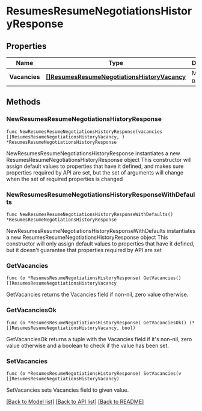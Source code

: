 # ResumesResumeNegotiationsHistoryResponse

## Properties

Name | Type | Description | Notes
------------ | ------------- | ------------- | -------------
**Vacancies** | [**[]ResumesResumeNegotiationsHistoryVacancy**](ResumesResumeNegotiationsHistoryVacancy.md) | Массив вакансий | 

## Methods

### NewResumesResumeNegotiationsHistoryResponse

`func NewResumesResumeNegotiationsHistoryResponse(vacancies []ResumesResumeNegotiationsHistoryVacancy, ) *ResumesResumeNegotiationsHistoryResponse`

NewResumesResumeNegotiationsHistoryResponse instantiates a new ResumesResumeNegotiationsHistoryResponse object
This constructor will assign default values to properties that have it defined,
and makes sure properties required by API are set, but the set of arguments
will change when the set of required properties is changed

### NewResumesResumeNegotiationsHistoryResponseWithDefaults

`func NewResumesResumeNegotiationsHistoryResponseWithDefaults() *ResumesResumeNegotiationsHistoryResponse`

NewResumesResumeNegotiationsHistoryResponseWithDefaults instantiates a new ResumesResumeNegotiationsHistoryResponse object
This constructor will only assign default values to properties that have it defined,
but it doesn't guarantee that properties required by API are set

### GetVacancies

`func (o *ResumesResumeNegotiationsHistoryResponse) GetVacancies() []ResumesResumeNegotiationsHistoryVacancy`

GetVacancies returns the Vacancies field if non-nil, zero value otherwise.

### GetVacanciesOk

`func (o *ResumesResumeNegotiationsHistoryResponse) GetVacanciesOk() (*[]ResumesResumeNegotiationsHistoryVacancy, bool)`

GetVacanciesOk returns a tuple with the Vacancies field if it's non-nil, zero value otherwise
and a boolean to check if the value has been set.

### SetVacancies

`func (o *ResumesResumeNegotiationsHistoryResponse) SetVacancies(v []ResumesResumeNegotiationsHistoryVacancy)`

SetVacancies sets Vacancies field to given value.



[[Back to Model list]](../README.md#documentation-for-models) [[Back to API list]](../README.md#documentation-for-api-endpoints) [[Back to README]](../README.md)


